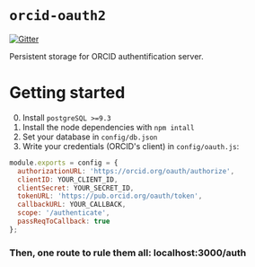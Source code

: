 # `orcid-oauth2`

[![Gitter](https://badges.gitter.im/mangal-wg/orcid-oauth2.svg)](https://gitter.im/mangal-wg/orcid-oauth2?utm_source=badge&utm_medium=badge&utm_campaign=pr-badge&utm_content=badge)

Persistent storage for ORCID authentification server.

# Getting started

0. Install `postgreSQL >=9.3`
1. Install the node dependencies with `npm intall`
2. Set your database in `config/db.json`
3. Write your credentials (ORCID's client) in `config/oauth.js`:

```javascript
module.exports = config = {
  authorizationURL: 'https://orcid.org/oauth/authorize',
  clientID: YOUR_CLIENT_ID,
  clientSecret: YOUR_SECRET_ID,
  tokenURL: 'https://pub.orcid.org/oauth/token',
  callbackURL: YOUR_CALLBACK,
  scope: '/authenticate',
  passReqToCallback: true
};
```

### Then, one route to rule them all: localhost:3000/auth

